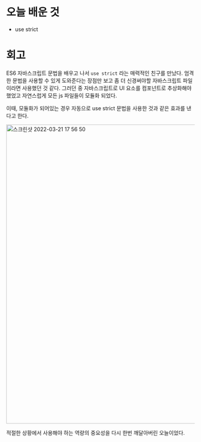 # 오늘 배운 것 

* use strict

# 회고

ES6 자바스크립트 문법을 배우고 나서 `use strict` 라는 매력적인 친구를 만났다. 엄격한 문법을 사용할 수 있게 도와준다는 장점만 보고 좀 더 신경써야할 자바스크립트 파일이라면 
사용했던 것 같다. 그러던 중 자바스크립트로 UI 요소를 컴포넌트로 추상화해야 했었고 자연스럽게 모든 js 파일들이 모듈화 되었다.

이때, 모듈화가 되어있는 경우 자동으로 use strict 문법을 사용한 것과 같은 효과를 낸다고 한다.

<img width="799" alt="스크린샷 2022-03-21 17 56 50" src="https://user-images.githubusercontent.com/56878724/159230157-c22acf1e-4115-4f3b-8fe7-51c2b5909c21.png">

적절한 상황에서 사용해야 하는 역량의 중요성을 다시 한번 깨달아버린 오늘이었다.
